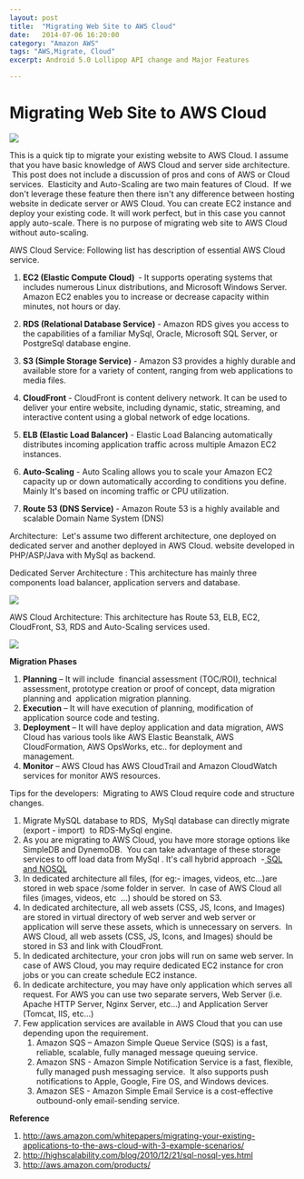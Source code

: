 ```yaml
---
layout: post
title:  "Migrating Web Site to AWS Cloud"
date:   2014-07-06 16:20:00
category: "Amazon AWS"
tags: "AWS,Migrate, Cloud"
excerpt: Android 5.0 Lollipop API change and Major Features

---
```

# Migrating Web Site to AWS Cloud

![][1]

This is a quick tip to migrate your existing website to AWS Cloud. I assume that you have basic knowledge of AWS Cloud and server side architecture. &nbsp;This post does not include a discussion of pros and cons of AWS or Cloud services. &nbsp;Elasticity and Auto-Scaling are two main features of Cloud. &nbsp;If we don't leverage these feature then there isn't any difference between hosting website in dedicate server or AWS Cloud. You can create EC2 instance and deploy your existing code. It will work perfect, but in this case you cannot apply auto-scale. There is no purpose of migrating web site to AWS Cloud without auto-scaling.

AWS Cloud Service: Following list has description of essential AWS Cloud service.

1. **EC2 (Elastic Compute Cloud) &nbsp;**- It supports operating systems that includes numerous Linux distributions, and Microsoft Windows Server. Amazon EC2 enables you to increase or decrease capacity within minutes, not hours or day.

2. **RDS (Relational Database Service)** \- Amazon RDS gives you access to the capabilities of a familiar MySql, Oracle, Microsoft SQL Server, or PostgreSql database engine.

3. **S3 (Simple Storage Service)** \- Amazon S3 provides a highly durable and available store for a variety of content, ranging from web applications to media files.

4. **CloudFront** \- CloudFront is content delivery network. It can be used to deliver your entire website, including dynamic, static, streaming, and interactive content using a global network of edge locations.

5. **ELB (Elastic Load Balancer)** \- Elastic Load Balancing automatically distributes incoming application traffic across multiple Amazon EC2 instances.

6. **Auto-Scaling** \- Auto Scaling allows you to scale your Amazon EC2 capacity up or down automatically according to conditions you define. Mainly It's based on incoming traffic or CPU utilization.

7. **Route 53 (DNS Service)** \- Amazon Route 53 is a highly available and scalable Domain Name System (DNS)

  

Architecture: &nbsp;Let's assume two different architecture, one deployed on dedicated server and another deployed in AWS Cloud. website developed in PHP/ASP/Java with MySql as backend.

Dedicated Server Architecture : This architecture has mainly three components load balancer, application servers and database.

  

![][2]

AWS Cloud Architecture: This architecture has Route 53, ELB, EC2, CloudFront, S3, RDS and Auto-Scaling services used.

![][3]

**Migration Phases**

1. **Planning** – It will include &nbsp;financial assessment (TOC/ROI), technical assessment, prototype creation or proof of concept, data migration planning and &nbsp;application migration planning. &nbsp;
2. **Execution** – It will have execution of planning, modification of application source code and testing.
3. **Deployment** – It will have deploy application and data migration, AWS Cloud has various tools like AWS Elastic Beanstalk, AWS CloudFormation, AWS OpsWorks, etc.. for deployment and management.
4. **Monitor** – AWS Cloud has AWS CloudTrail and Amazon CloudWatch services for monitor AWS resources.

Tips for the developers: &nbsp;Migrating to AWS Cloud require code and structure changes. &nbsp;

  

1. Migrate MySQL database to RDS, &nbsp;MySql database can directly migrate (export - import) &nbsp;to RDS-MySql engine.&nbsp;
2. As you are migrating to AWS Cloud, you have more storage options like SimpleDB and DynemoDB. &nbsp;You can take advantage of these storage services to off load data from MySql . It's call hybrid approach &nbsp;-[ SQL and NOSQL][4]
3. In dedicated architecture all files, (for eg:- images, videos, etc...)are stored in web space /some folder in server. &nbsp;In case of AWS Cloud all files (images, videos, etc &nbsp;...) should be stored on S3.
4. In dedicated architecture, all web assets (CSS, JS, Icons, and Images) are stored in virtual directory of web server and web server or application will serve these assets, which is unnecessary on servers. &nbsp;In AWS Cloud, all web assets (CSS, JS, Icons, and Images) should be stored in S3 and link with CloudFront.
5. In dedicated architecture, your cron jobs will run on same web server. In case of AWS Cloud, you may require dedicated EC2 instance for cron jobs or you can create schedule EC2 instance.
6. In dedicate architecture, you may have only application which serves all request. For AWS you can use two separate servers, Web Server (i.e. Apache HTTP Server, Nginx Server, etc...) and Application Server (Tomcat, IIS, etc...)
7. Few application services are available in AWS Cloud that you can use depending upon the requirement.
    1. Amazon SQS – Amazon Simple Queue Service (SQS) is a fast, reliable, scalable, fully managed message queuing service.
    2. Amazon SNS \- Amazon Simple Notification Service is a fast, flexible, fully managed push messaging service. &nbsp;It also supports push notifications to Apple, Google, Fire OS, and Windows devices.
    3. Amazon SES \- Amazon Simple Email Service is a cost-effective outbound-only email-sending service.
  
**Reference**  

1. http://aws.amazon.com/whitepapers/migrating-your-existing-applications-to-the-aws-cloud-with-3-example-scenarios/
2. http://highscalability.com/blog/2010/12/21/sql-nosql-yes.html
3. http://aws.amazon.com/products/

[1]: http://1.bp.blogspot.com/-WjKR67QALIU/U7eZyX33KaI/AAAAAAAAFEA/aLvBLgxspfM/s1600/it_photo_123370.jpg
[2]: http://1.bp.blogspot.com/-WD9K_bxbfME/U7eadfUi9pI/AAAAAAAAFEI/0_YvDeJWzxU/s1600/client-hosted.png
[3]: http://4.bp.blogspot.com/-5j5phQijJBc/U7eazw986GI/AAAAAAAAFEQ/F3HrLRHmcu4/s1600/Screen+Shot+2014-07-02+at+8.11.41+pm.png
[4]: http://highscalability.com/blog/2010/12/21/sql-nosql-yes.html
  
